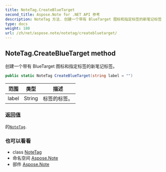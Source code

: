 ```yaml
---
title: NoteTag.CreateBlueTarget
second_title: Aspose.Note for .NET API 参考
description: NoteTag 方法. 创建一个带有 BlueTarget 图标和指定标签的新笔记标签
type: docs
weight: 180
url: /zh/net/aspose.note/notetag/createbluetarget/
---
```

## NoteTag.CreateBlueTarget method

创建一个带有 BlueTarget 图标和指定标签的新笔记标签。

```csharp
public static NoteTag CreateBlueTarget(string label = "")
```

| 范围 | 类型 | 描述 |
| --- | --- | --- |
| label | String | 标签的标签。 |

### 返回值

的[`NoteTag`](../).

### 也可以看看

* class [NoteTag](../)
* 命名空间 [Aspose.Note](../../notetag/)
* 部件 [Aspose.Note](../../../)


